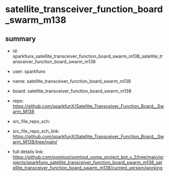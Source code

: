 # satellite_transceiver_function_board_swarm_m138
 
## summary 
* id: sparkfunx_satellite_transceiver_function_board_swarm_m138_satellite_transceiver_function_board_swarm_m138
* user: sparkfunx
* name: satellite_transceiver_function_board_swarm_m138
* board: satellite_transceiver_function_board_swarm_m138
* repo: https://github.com/sparkfunX/Satellite_Transceiver_Function_Board__Swarm_M138



* src_file_repo_sch: 
* src_file_repo_sch_link: https://github.com/sparkfunX/Satellite_Transceiver_Function_Board__Swarm_M138/tree/main/
* full details link: https://github.com/oomlout/oomlout_oomp_project_bot_v_2/tree/main/projects/sparkfunx_satellite_transceiver_function_board_swarm_m138_satellite_transceiver_function_board_swarm_m138/current_version/working  







